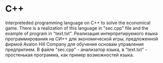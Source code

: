 # C++
Interpreteded programming language on C++ to solve the economical game.
There is a realization of this language in "sec.cpp" file and the example of program in "text.txt".
Реализация интерпретируемого языка программирования на СИ++ для экономической игры, предложенной фирмой Avalon Hill Company для обучения основам управления предпритием. В файле "sec.cpp" - анализатор языка, в "text.txt" - простенькая программа, как пример возможностей языка.
